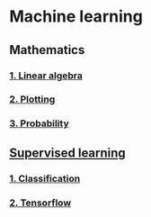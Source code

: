 # Machine learning

## Mathematics

### [1. Linear algebra](math/0x00-linear_algebra/README.md)

### [2. Plotting](math/0x01-plotting/README.md)

### [3. Probability](math/0x03-probability/README.md)

## [Supervised learning](supervised_learning/README.md)

### [1. Classification](supervised_learning/0x01-classification/README.md)

### [2. Tensorflow](supervised_learning/0x02-tensorflow/README.md)
